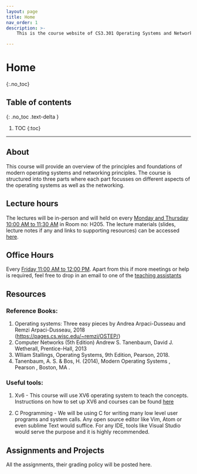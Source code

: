 ```yaml
---
layout: page
title: Home
nav_order: 1
description: >-
    This is the course website of CS3.301 Operating Systems and Networks, a core course offered to undergraduate students of IIIT Hyderabad, India.

---
```


# Home
{:.no_toc}

## Table of contents
{: .no_toc .text-delta }

1. TOC
{:toc}

---

## About

This course will provide an overview of the principles and foundations of modern operating systems and networking principles. The course is structured into three parts where each part focusses on different aspects of the operating systems as well as the networking. 


## Lecture hours

The lectures will be in-person and will held on every [Monday and Thursday 10:00 AM to 11:30 AM](schedule.md) in Room no: H205. The lecture materials (slides, lecture notes if any and links to supporting resources) can be accessed [here](lectures.md).

## Office Hours

Every [Friday 11:00 AM to 12:00 PM](schedule.md). Apart from this if more meetings or help is required, feel free to drop in an email to one of the [teaching assistants](https://karthikv1392.github.io/cse3301_osn/staff/)

## Resources

### Reference Books:

  1. Operating systems: Three easy pieces by Andrea Arpaci-Dusseau and Remzi Arpaci-Dusseau, 2018 (https://pages.cs.wisc.edu/~remzi/OSTEP/)
  2. Computer Networks (5th Edition) Andrew S. Tanenbaum, David J. Wetherall, Prentice-Hall, 2013
  3. Wlliam Stallings, Operating Systems, 9th Edition, Pearson, 2018.
  4. Tanenbaum, A. S. & Bos, H. (2014), Modern Operating Systems , Pearson , Boston, MA .

### Useful tools:

  1. Xv6 - This course will use XV6 operating system to teach the concepts. Instructions on how to set up XV6 and courses can be found [here](https://pdos.csail.mit.edu/6.828/2012/xv6.html)
  
  2. C Programming - We will be using C for writing many low level user programs and system calls. Any open source editor like Vim, Atom or even sublime Text would suffice. For any IDE, tools like Visual Studio would serve the purpose and it is highly recommended.


## Assignments and Projects

All the assignments, their grading policy will be posted here.
